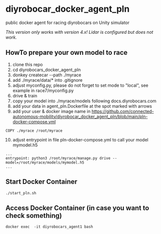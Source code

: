 # diyrobocar_docker_agent_pln
public docker agent for racing diyrobocars on Unity simulator

*This version only works with version 4.x! Lidar is configured but does not work.*


## HowTo prepare your own model to race

1. clone this repo
2. cd diyrobocars_docker_agent_pln
3. donkey createcar --path ./myrace
4. add ./myrace/data/* into .gitignore
5. adjust myconfig.py, please do not forget to set mode to "local", see example in race7/myconfig.py
6. drive & train 
7. copy your model into ./myrace/models following docs.diyrobocars.com
8. add your data in agent_pln.Dockerfile at the spot marked with arrows
9. add your user & docker image name in https://github.com/connected-autonomous-mobility/diyrobocar_docker_agent_pln/blob/main/pln-docker-compose.yml
```
COPY ./myrace /root/myrace
```
10. adjust entrypoint in file pln-docker-compose.yml to call your model mymodel.h5
```
...
entrypoint: python3 /root/myrace/manage.py drive --model=/root/myrace/models/mymodel.h5
...
```
## Start Docker Container
```
./start_pln.sh
```

## Access Docker Container (in case you want to check something)
```
docker exec  -it diyrobocars_agent1 bash
```

